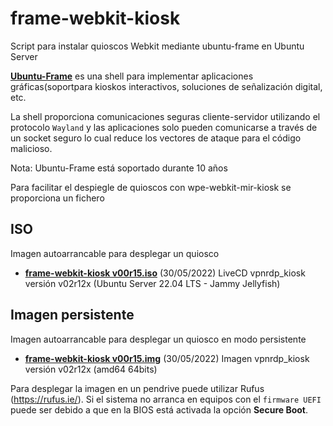 # frame-webkit-kiosk

Script para instalar quioscos Webkit mediante ubuntu-frame en Ubuntu Server

[**Ubuntu-Frame**](https://mir-server.io/ubuntu-frame) es una shell para implementar aplicaciones gráficas(soportpara kioskos interactivos, soluciones de señalización digital, etc. 

La shell proporciona comunicaciones seguras cliente-servidor utilizando el protocolo ```Wayland``` y las aplicaciones solo pueden comunicarse a través de un socket seguro lo cual reduce los vectores de ataque para el código malicioso.


Nota: Ubuntu-Frame está soportado durante 10 años

Para facilitar el despiegle de quioscos con wpe-webkit-mir-kiosk se proporciona un fichero

## ISO

Imagen autoarrancable para desplegar un quiosco 

- [**frame-webkit-kiosk v00r15.iso**](https://drive.google.com/file/d/1CTjsEu1P-FKhqsFZhKAX96KomY4V4O2X/view?usp=sharing) (30/05/2022) LiveCD vpnrdp_kiosk versión v02r12x (Ubuntu Server 22.04 LTS - Jammy Jellyfish) 

## Imagen persistente 

Imagen autoarrancable para desplegar un quiosco en modo persistente 

- [**frame-webkit-kiosk v00r15.img**]([https://drive.google.com/file/d/1LamVRNLVf6TLbZDtFnwinqxieP5Vl9IG/view?usp=sharing](https://drive.google.com/file/d/1dC2_25N0Mtdn8ElkGLaiev-IjHmpo5KX/view?usp=sharing)) (30/05/2022) Imagen vpnrdp_kiosk versión v02r12x (amd64 64bits) 

Para desplegar la imagen en un pendrive puede utilizar Rufus (https://rufus.ie/). 
Si el sistema no arranca en equipos con el ```firmware UEFI``` puede ser debido a que en la BIOS está activada la opción **Secure Boot**.



